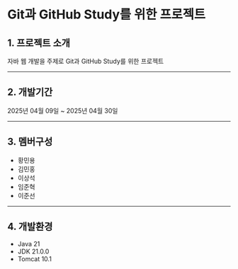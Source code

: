# Git과 GitHub Study를 위한 프로젝트

## 1. 프로젝트 소개
자바 웹 개발을 주제로 Git과 GitHub Study를 위한 프로젝트
___

## 2. 개발기간
2025년 04월 09일 ~ 2025년 04월 30일
___

## 3. 멤버구성
* 황민용
* 김민홍
* 이상석
* 임준혁
* 이준선
___

## 4. 개발환경
- Java 21
- JDK 21.0.0
- Tomcat 10.1
  
